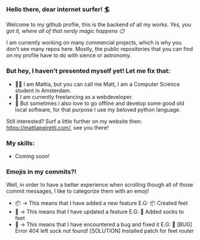 ### Hello there, dear internet surfer! 🏄‍
Welcome to my github profile, this is the backend of all my works.
_Yes, you got it, where all of that nerdy magic happens 😏_

I am currently working on many commercial projects, which is why you don't see many repos here.
Mostly, the public repositories that you can find on my profile have to do with sience or astronomy.

### But hey, I haven't presented myself yet! Let me fix that:

- 👨‍⚕️ I am Mattia, but you can call me Matt, I am a Computer Science student in Amsterdam.
- 🤑 I am currently freelancing as a webdeveloper. 
- 🐍 But sometimes I also love to go offline and develop some good old local software, for that purpose I use my beloved python language.

Still interested? Surf a little further on my website then: https://mattiapeiretti.com/, see you there!


### My skills:

- Coming soon!

### Emojis in my commits?!
Well, in order to have a better experience when scrolling though all of those commit messages, I like to categorize them with an emoji!
<ul>
  <li>📦 -> This means that I have added a new feature E.G: 📦 Created feet</li>
  <li>💼 -> This means that I have updated a feature E.G: 💼 Added socks to feet</li>
  <li>🐜 -> This means that I have encountered a bug and fixed it E.G: 🐜 [BUG] Error 404 left sock not found! [SOLUTION] Installed patch for feet router</li>
</ul>

<!--
**MattiaPeiretti/MattiaPeiretti** is a ✨ _special_ ✨ repository because its `README.md` (this file) appears on your GitHub profile.

Here are some ideas to get you started:

- 🔭 I’m currently working on ...
- 🌱 I’m currently learning ...
- 👯 I’m looking to collaborate on ...
- 🤔 I’m looking for help with ...
- 💬 Ask me about ...
- 📫 How to reach me: ...
- 😄 Pronouns: ...
- ⚡ Fun fact: ...
-->
